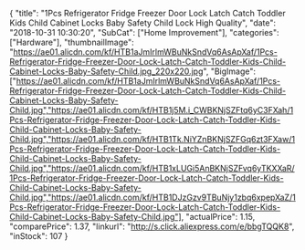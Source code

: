 {
	"title": "1Pcs Refrigerator Fridge Freezer Door Lock Latch Catch Toddler Kids Child Cabinet Locks Baby Safety Child Lock  High Quality",
	"date": "2018-10-31 10:30:20",
	"SubCat": ["Home Improvement"],
	"categories": ["Hardware"],
	"thumbnailImage": "https://ae01.alicdn.com/kf/HTB1aJmIrlmWBuNkSndVq6AsApXaf/1Pcs-Refrigerator-Fridge-Freezer-Door-Lock-Latch-Catch-Toddler-Kids-Child-Cabinet-Locks-Baby-Safety-Child.jpg_220x220.jpg",
	"BigImage": ["https://ae01.alicdn.com/kf/HTB1aJmIrlmWBuNkSndVq6AsApXaf/1Pcs-Refrigerator-Fridge-Freezer-Door-Lock-Latch-Catch-Toddler-Kids-Child-Cabinet-Locks-Baby-Safety-Child.jpg","https://ae01.alicdn.com/kf/HTB1j5M.i_CWBKNjSZFtq6yC3FXah/1Pcs-Refrigerator-Fridge-Freezer-Door-Lock-Latch-Catch-Toddler-Kids-Child-Cabinet-Locks-Baby-Safety-Child.jpg","https://ae01.alicdn.com/kf/HTB1Tk.NiYZnBKNjSZFGq6zt3FXaw/1Pcs-Refrigerator-Fridge-Freezer-Door-Lock-Latch-Catch-Toddler-Kids-Child-Cabinet-Locks-Baby-Safety-Child.jpg","https://ae01.alicdn.com/kf/HTB1xLUGi5AnBKNjSZFvq6yTKXXaR/1Pcs-Refrigerator-Fridge-Freezer-Door-Lock-Latch-Catch-Toddler-Kids-Child-Cabinet-Locks-Baby-Safety-Child.jpg","https://ae01.alicdn.com/kf/HTB1DJzGzv9TBuNjy1zbq6xpepXaZ/1Pcs-Refrigerator-Fridge-Freezer-Door-Lock-Latch-Catch-Toddler-Kids-Child-Cabinet-Locks-Baby-Safety-Child.jpg"],
	"actualPrice": 1.15,
	"comparePrice": 1.37,
	"linkurl": "http://s.click.aliexpress.com/e/bbgTQQK8",
	"inStock": 107
}
